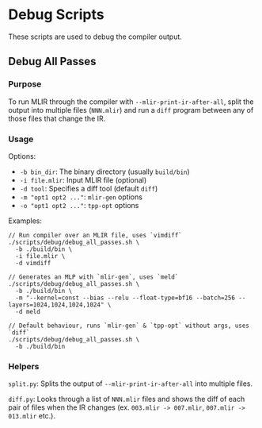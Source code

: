 # Debug Scripts

These scripts are used to debug the compiler output.

## Debug All Passes

### Purpose

To run MLIR through the compiler with `--mlir-print-ir-after-all`,
split the output into multiple files (`NNN.mlir`) and run a `diff` program
between any of those files that change the IR.

### Usage

Options:
* `-b bin_dir`: The binary directory (usually `build/bin`)
* `-i file.mlir`: Input MLIR file (optional)
* `-d tool`: Specifies a diff tool (default `diff`)
* `-m "opt1 opt2 ..."`: `mlir-gen` options
* `-o "opt1 opt2 ..."`: `tpp-opt` options

Examples:
```
// Run compiler over an MLIR file, uses `vimdiff`
./scripts/debug/debug_all_passes.sh \
  -b ./build/bin \
  -i file.mlir \
  -d vimdiff

// Generates an MLP with `mlir-gen`, uses `meld`
./scripts/debug/debug_all_passes.sh \
  -b ./build/bin \
  -m "--kernel=const --bias --relu --float-type=bf16 --batch=256 --layers=1024,1024,1024,1024" \
  -d meld

// Default behaviour, runs `mlir-gen` & `tpp-opt` without args, uses `diff`
./scripts/debug/debug_all_passes.sh \
  -b ./build/bin
```

### Helpers

`split.py`: Splits the output of `--mlir-print-ir-after-all` into multiple files.

`diff.py`: Looks through a list of `NNN.mlir` files and shows the diff of each
pair of files when the IR changes (ex. `003.mlir -> 007.mlir`, `007.mlir -> 013.mlir`
etc.).
